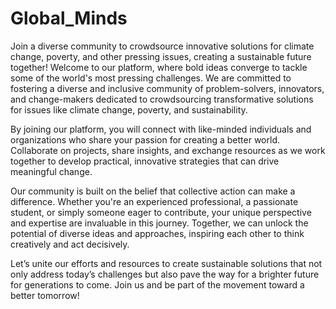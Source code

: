 # Global_Minds
Join a diverse community to crowdsource innovative solutions for climate change, poverty, and other pressing issues, creating a sustainable future together!
Welcome to our platform, where bold ideas converge to tackle some of the world's most pressing challenges. We are committed to fostering a diverse and inclusive community of problem-solvers, innovators, and change-makers dedicated to crowdsourcing transformative solutions for issues like climate change, poverty, and sustainability.

By joining our platform, you will connect with like-minded individuals and organizations who share your passion for creating a better world. Collaborate on projects, share insights, and exchange resources as we work together to develop practical, innovative strategies that can drive meaningful change.

Our community is built on the belief that collective action can make a difference. Whether you're an experienced professional, a passionate student, or simply someone eager to contribute, your unique perspective and expertise are invaluable in this journey. Together, we can unlock the potential of diverse ideas and approaches, inspiring each other to think creatively and act decisively.

Let’s unite our efforts and resources to create sustainable solutions that not only address today’s challenges but also pave the way for a brighter future for generations to come. Join us and be part of the movement toward a better tomorrow!
